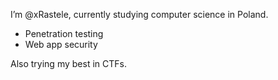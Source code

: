 I’m @xRastele, currently studying computer science in Poland.

- Penetration testing
- Web app security

Also trying my best in CTFs.
